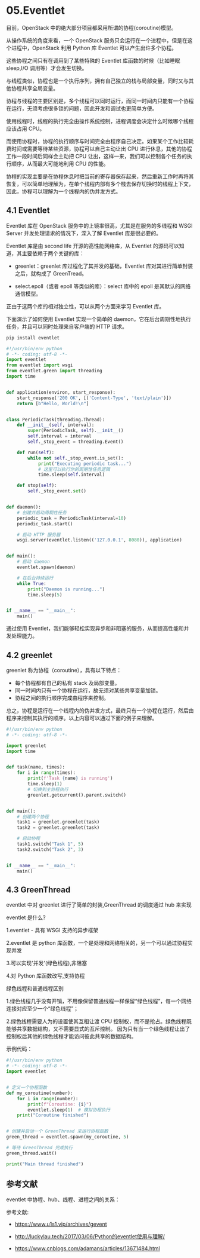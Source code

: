 # 05.Eventlet

目前，OpenStack 中的绝大部分项目都采用所谓的协程(coroutine)模型。

从操作系统的角度来看，一个 OpenStack 服务只会运行在一个进程中，但是在这个进程中，OpenStack 利用 Python 库 Eventlet 可以产生出许多个协程。

这些协程之间只有在调用到了某些特殊的 Eventlet 库函数的时候（比如睡眠 sleep,I/O 调用等）才会发生切换。

与线程类似，协程也是一个执行序列，拥有自己独立的栈与局部变量，同时又与其他协程共享全局变量。

协程与线程的主要区别是，多个线程可以同时运行，而同一时间内只能有一个协程在运行，无须考虑很多锁的问题，因此开发和调试也更简单方便。

使用线程时，线程的执行完全由操作系统控制，进程调度会决定什么时候哪个线程应该占用 CPU。

而使用协程时，协程的执行顺序与时间完全由程序自己决定。如果某个工作比较耗费时间或需要等待某些资源，协程可以自己主动让出 CPU 进行休息，其他的协程工作一段时间后同样会主动把 CPU 让出，这样一来，我们可以控制各个任务的执行顺序，从而最大可能地利用 CPU 的性能。

协程的实现主要是在协程休息时把当前的寄存器保存起来，然后重新工作时再将其恢复，可以简单地理解为，在单个线程内部有多个栈去保存切换时的线程上下文，因此，协程可以理解为一个线程内的伪并发方式。

## 4.1 Eventlet

Eventlet 库在 OpenStack 服务中的上镜率很高，尤其是在服务的多线程和 WSGI Server 并发处理请求的情况下，深入了解 Eventlet 库是很必要的。

Eventlet 库是由 second life 开源的高性能网络库，从 Eventlet 的源码可以知道，其主要依赖于两个关键的库：

- greenlet：greenlet 库过程化了其并发的基础，Eventlet 库对其进行简单封装之后，就构成了 GreenTread。

- select.epoll（或者 epoll 等类似的库）：select 库中的 epoll 是其默认的网络通信模型。

正由于这两个库的相对独立性，可以从两个方面来学习 Eventlet 库。

下面演示了如何使用 Eventlet 实现一个简单的 daemon，它在后台周期性地执行任务，并且可以同时处理来自客户端的 HTTP 请求。

```sh
pip install eventlet
```

```python
#!/usr/bin/env python
# -*- coding: utf-8 -*-
import eventlet
from eventlet import wsgi
from eventlet.green import threading
import time


def application(environ, start_response):
    start_response('200 OK', [('Content-Type', 'text/plain')])
    return [b"Hello, World!\n"]


class PeriodicTask(threading.Thread):
    def __init__(self, interval):
        super(PeriodicTask, self).__init__()
        self.interval = interval
        self._stop_event = threading.Event()

    def run(self):
        while not self._stop_event.is_set():
            print("Executing periodic task...")
            # 这里可以执行你的周期性任务逻辑
            time.sleep(self.interval)

    def stop(self):
        self._stop_event.set()


def daemon():
    # 创建并启动周期性任务
    periodic_task = PeriodicTask(interval=10)
    periodic_task.start()

    # 启动 HTTP 服务器
    wsgi.server(eventlet.listen(('127.0.0.1', 8080)), application)


def main():
    # 启动 daemon
    eventlet.spawn(daemon)

    # 在后台持续运行
    while True:
        print("Daemon is running...")
        time.sleep(5)


if __name__ == "__main__":
    main()
```

通过使用 Eventlet，我们能够轻松实现异步和非阻塞的服务，从而提高性能和并发处理能力。

## 4.2 greenlet

greenlet 称为协程（coroutine），具有以下特点：

- 每个协程都有自己的私有 stack 及局部变量。
- 同一时间内只有一个协程在运行，故无须对某些共享变量加锁。
- 协程之间的执行顺序完成由程序来控制。

总之，协程是运行在一个线程内的伪并发方式，最终只有一个协程在运行，然后由程序来控制其执行的顺序。以上内容可以通过下面的例子来理解。

```python
#!/usr/bin/env python
# -*- coding: utf-8 -*-

import greenlet
import time


def task(name, times):
    for i in range(times):
        print(f'Task {name} is running')
        time.sleep(1)
        # 切换到主协程执行
        greenlet.getcurrent().parent.switch()


def main():
    # 创建两个协程
    task1 = greenlet.greenlet(task)
    task2 = greenlet.greenlet(task)

    # 启动协程
    task1.switch("Task 1", 5)
    task2.switch("Task 2", 3)


if __name__ == "__main__":
    main()
```

## 4.3 GreenThread

eventlet 中对 greenlet 进行了简单的封装,GreenThread 的调度通过 hub 来实现

eventlet 是什么?

1.eventlet - 具有 WSGI 支持的异步框架

2.eventlet 是 python 库函数，一个是处理和网络相关的，另一个可以通过协程实现并发

3.可以实现'并发'(绿色线程),非阻塞

4.对 Python 库函数改写,支持协程

绿色线程和普通线程区别

1.绿色线程几乎没有开销，不用像保留普通线程一样保留“绿色线程”，每一个网络连接对应至少一个“绿色线程”；

2.绿色线程需要人为的设置使其互相让渡 CPU 控制权，而不是抢占。绿色线程既能够共享数据结构，又不需要显式的互斥控制。
因为只有当一个绿色线程让出了控制权后其他的绿色线程才能访问彼此共享的数据结构。

示例代码：

```python
#!/usr/bin/env python
# -*- coding: utf-8 -*-
import eventlet


# 定义一个协程函数
def my_coroutine(number):
    for i in range(number):
        print(f"Coroutine: {i}")
        eventlet.sleep(1)  # 模拟协程执行
    print("Coroutine finished")


# 创建并启动一个 GreenThread 来运行协程函数
green_thread = eventlet.spawn(my_coroutine, 5)

# 等待 GreenThread 完成执行
green_thread.wait()

print("Main thread finished")
```

## 参考文献

eventlet 中协程、hub、线程、进程之间的关系：

参考文献:

- https://www.u1s1.vip/archives/gevent

- http://luckylau.tech/2017/03/06/Python的eventlet使用与理解/

- https://www.cnblogs.com/adamans/articles/13671484.html

